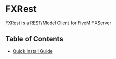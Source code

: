 
# FXRest
FXRest is a REST/Model Client for FiveM FXServer

## Table of Contents
- [Quick Install Guide](docs/Installation.md)
